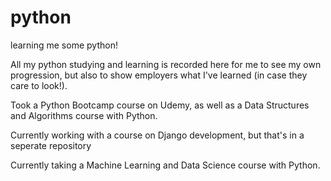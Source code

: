 # python

learning me some python!

All my python studying and learning is recorded here for me to see my own progression, but also to show employers what I've learned (in case they care to look!).

Took a Python Bootcamp course on Udemy, as well as a Data Structures and Algorithms course with Python.

Currently working with a course on Django development, but that's in a seperate repository

Currently taking a Machine Learning and Data Science course with Python.


